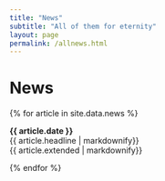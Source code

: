 ```yaml
---
title: "News"
subtitle: "All of them for eternity"
layout: page
permalink: /allnews.html
---
```


# News

{% for article in site.data.news %}
<p><b>{{ article.date }}</b> <br> {{ article.headline | markdownify}} <br> {{ article.extended | markdownify}}</p>
{% endfor %}
